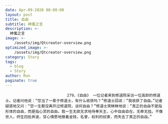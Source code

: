```yaml
---
date: Apr-09-2020 00:00:00
layout: post
title: 自由
subtitle: 神寓之言
description: >-
  神寓之言
image: >-
    /assets/img/Qtcreator-overview.png
optimized_image: >-
    /assets/img/Qtcreator-overview.png
category: Story
tags:
  - blog
  - Story
author: Ron
paginate: true
---
```


							　　279，《自由》 一位记者来到修道院采访一位高龄的修道士。记者问他说：“您当了一辈子修道士，有什么收获吗？”修道士回说：“我收获了自由。”记者疑惑地又问：“您一生都没离开过修道院，谈何自由？”修道士笑眯眯地说：“真正的自由不是指形体的自由，而是指心灵的自由。我一生无欲无求地侍奉天主，心中自由自在，无牵无挂。不像世人，终生四处奔波，甘心情愿地做着金钱，名誉，权利的奴隶，而失去了真正的自由。”
							
							
						